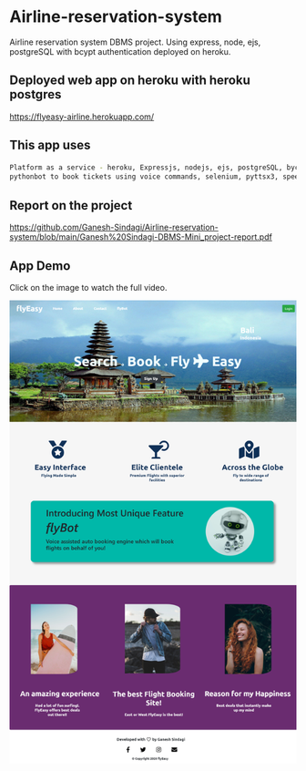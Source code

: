 # Airline-reservation-system
Airline reservation system DBMS project. Using express, node, ejs, postgreSQL with bcypt authentication deployed on heroku.

## Deployed web app on heroku with heroku postgres
https://flyeasy-airline.herokuapp.com/

## This app uses
```bash
Platform as a service - heroku, Expressjs, nodejs, ejs, postgreSQL, bycrypt encryption, authentication, 
pythonbot to book tickets using voice commands, selenium, pyttsx3, speech_recognition
```

## Report on the project
https://github.com/Ganesh-Sindagi/Airline-reservation-system/blob/main/Ganesh%20Sindagi-DBMS-Mini_project-report.pdf

## App Demo
Click on the image to watch the full video.

[![Watch the video](https://github.com/Ganesh-Sindagi/Airline-reservation-system/blob/main/APP%20DEMO/screencapture-localhost-5000-2020-12-31-09_19_16.png)](https://github.com/Ganesh-Sindagi/Airline-reservation-system/blob/main/APP%20DEMO/flybot-video.mp4)
